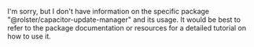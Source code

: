 I'm sorry, but I don't have information on the specific package "@rolster/capacitor-update-manager" and its usage. It would be best to refer to the package documentation or resources for a detailed tutorial on how to use it.